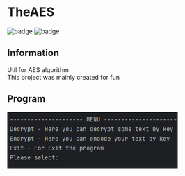 # TheAES
![badge](https://img.shields.io/github/last-commit/FlyUltra/TheAES)
![badge](https://img.shields.io/badge/platform-java-lightgrey)

## Information

Util for AES algorithm<br>
This project was mainly created for fun<br>

## Program

<img src="./images/image.png">
